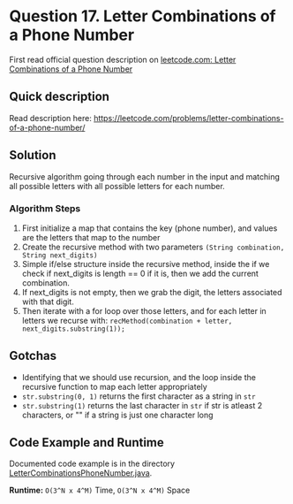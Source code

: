 # Question 17. Letter Combinations of a Phone Number

First read official question description on [leetcode.com: Letter Combinations of a Phone Number](https://leetcode.com/problems/letter-combinations-of-a-phone-number/)

## Quick description
Read description here: https://leetcode.com/problems/letter-combinations-of-a-phone-number/

## Solution
Recursive algorithm going through each number in the input and matching all possible letters with 
all possible letters for each number.

### Algorithm Steps 
1. First initialize a map that contains the key (phone number), and values are the letters that map to the number
2. Create the recursive method with two parameters `(String combination, String next_digits)`
3. Simple if/else structure inside the recursive method, inside the if we check if next_digits is length == 0
if it is, then we add the current combination.
4. If next_digits is not empty, then we grab the digit, the letters associated with that digit. 
5. Then iterate with a for loop over those letters, and for each letter in letters we recurse with: `recMethod(combination + letter, next_digits.substring(1));`

## Gotchas
* Identifying that we should use recursion, and the loop inside the recursive function to map each letter appropriately 
* `str.substring(0, 1)` returns the first character as a string in `str`
* `str.substring(1)` returns the last character in `str` if str is atleast 2 characters, or "" if a string is just one character long

## Code Example and Runtime
Documented code example is in the directory [LetterCombinationsPhoneNumber.java](LetterCombinationsPhoneNumber.java). 

**Runtime:** `O(3^N x 4^M)` Time, `O(3^N x 4^M)` Space
